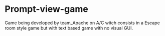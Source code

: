 # Prompt-view-game
Game being developed by team_Apache on A/C witch consists in a Escape room style game but with text based game with no visual GUI.
